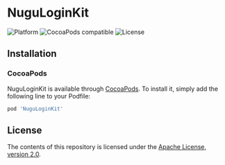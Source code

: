 # NuguLoginKit
![Platform](https://img.shields.io/cocoapods/p/NuguLoginKit)
![CocoaPods compatible](https://img.shields.io/cocoapods/v/NuguLoginKit)
![License](https://img.shields.io/github/license/nugu-developers/nugu-ios)

## Installation

### CocoaPods
NuguLoginKit is available through [CocoaPods](https://cocoapods.org). To install
it, simply add the following line to your Podfile:

```ruby
pod 'NuguLoginKit'
```

## License
The contents of this repository is licensed under the
[Apache License, version 2.0](http://www.apache.org/licenses/LICENSE-2.0).
